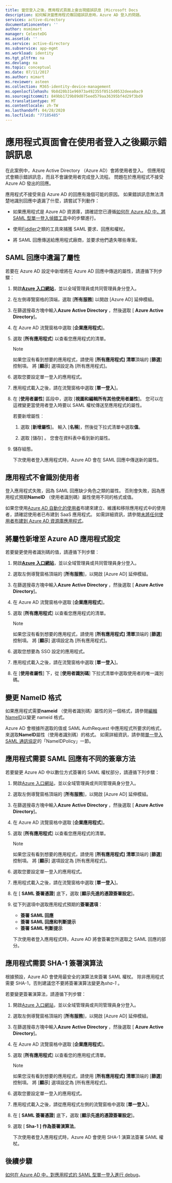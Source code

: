 ```yaml
---
title: 當您登入之後，應用程式頁面上會出現錯誤訊息 |Microsoft Docs
description: 如何解決當應用程式傳回錯誤訊息時，Azure AD 登入的問題。
services: active-directory
documentationcenter: ''
author: msmimart
manager: CelesteDG
ms.assetid: ''
ms.service: active-directory
ms.subservice: app-mgmt
ms.workload: identity
ms.tgt_pltfrm: na
ms.devlang: na
ms.topic: conceptual
ms.date: 07/11/2017
ms.author: mimart
ms.reviewer: asteen
ms.collection: M365-identity-device-management
ms.openlocfilehash: 9b8d20b31e96973a492355f0515d0532deea0ac9
ms.sourcegitcommit: 849bb1729b89d075eed579aa36395bf4d29f3bd9
ms.translationtype: MT
ms.contentlocale: zh-TW
ms.lasthandoff: 04/28/2020
ms.locfileid: "77185485"
---
```

# <a name="an-app-page-shows-an-error-message-after-the-user-signs-in"></a>應用程式頁面會在使用者登入之後顯示錯誤訊息

在此案例中，Azure Active Directory （Azure AD）會將使用者登入。 但應用程式會顯示錯誤訊息，而且不會讓使用者完成登入流程。 問題在於應用程式不接受 Azure AD 發出的回應。

應用程式不接受來自 Azure AD 的回應有幾個可能的原因。 如果錯誤訊息無法清楚地識別回應中遺漏了什麼，請嘗試下列動作：

-   如果應用程式是 Azure AD 資源庫，請確認您已遵循[如何在 Azure AD 中，將 SAML 型單一登入偵錯工具](https://azure.microsoft.com/documentation/articles/active-directory-saml-debugging)中的步驟進行。

-   使用[Fiddler](https://www.telerik.com/fiddler)之類的工具來捕獲 SAML 要求、回應和權杖。

-   將 SAML 回應傳送給應用程式廠商，並要求他們遺失哪些專案。

## <a name="attributes-are-missing-from-the-saml-response"></a>SAML 回應中遺漏了屬性

若要在 Azure AD 設定中新增將在 Azure AD 回應中傳送的屬性，請遵循下列步驟：

1. 開啟[**Azure 入口網站**](https://portal.azure.com/)，並以全域管理員或共同管理員身分登入。

2. 在左側導覽窗格的頂端，選取 [**所有服務**] 以開啟 [Azure AD] 延伸模組。

3. 在篩選搜尋方塊中輸入**Azure Active Directory** ，然後選取 [ **Azure Active Directory**]。

4. 在 Azure AD 流覽窗格中選取 [**企業應用程式**]。

5. 選取 [**所有應用程式**] 以查看您應用程式的清單。

   > [!NOTE]
   > 如果您沒有看到想要的應用程式，請使用 [**所有應用程式] 清單**頂端的 [**篩選**] 控制項。 將 [**顯示**] 選項設定為 [所有應用程式]。

6. 選取您要設定單一登入的應用程式。

7. 應用程式載入之後，請在流覽窗格中選取 [**單一登入**]。

8. 在 [**使用者屬性**] 區段中，選取 [**視圖和編輯所有其他使用者屬性**]。 您可以在這裡變更當使用者登入時要以 SAML 權杖傳送至應用程式的屬性。

   若要新增屬性︰

   1. 選取 [**新增屬性**]。 輸入 [**名稱**]，然後從下拉式清單中選取**值**。

   1.  選取 [儲存]  。 您會在資料表中看到新的屬性。

9. 儲存組態。

   下次使用者登入應用程式時，Azure AD 會在 SAML 回應中傳送新的屬性。

## <a name="the-app-doesnt-identify-the-user"></a>應用程式不會識別使用者

登入應用程式失敗，因為 SAML 回應缺少角色之類的屬性。 否則會失敗，因為應用程式預期**NameID** （使用者識別碼）屬性使用不同的格式或值。

如果您使用[Azure AD 自動化的使用者](https://docs.microsoft.com/azure/active-directory/manage-apps/user-provisioning)布建來建立、維護和移除應用程式中的使用者，請確認使用者已布建到 SaaS 應用程式。 如需詳細資訊，請參閱[未將任何使用者布建到 Azure AD 資源庫應用程式](../app-provisioning/application-provisioning-config-problem-no-users-provisioned.md)。

## <a name="add-an-attribute-to-the-azure-ad-app-configuration"></a>將屬性新增至 Azure AD 應用程式設定

若要變更使用者識別碼的值，請遵循下列步驟︰

1. 開啟[**Azure 入口網站**](https://portal.azure.com/)，並以全域管理員或共同管理員身分登入。

2. 選取左側導覽窗格頂端的 [**所有服務**]，以開啟 [Azure AD] 延伸模組。

3. 在篩選搜尋方塊中輸入**Azure Active Directory** ，然後選取 [ **Azure Active Directory**]。

4. 在 Azure AD 流覽窗格中選取 [**企業應用程式**]。

5. 選取 [**所有應用程式**] 以查看您應用程式的清單。

   > [!NOTE]
   > 如果您沒有看到想要的應用程式，請使用 [**所有應用程式] 清單**頂端的 [**篩選**] 控制項。 將 [**顯示**] 選項設定為 [所有應用程式]。

6. 選取您想要為 SSO 設定的應用程式。

7. 應用程式載入之後，請在流覽窗格中選取 [**單一登入**]。

8. 在 [**使用者屬性**] 下，從 [**使用者識別碼**] 下拉式清單中選取使用者的唯一識別碼。

## <a name="change-the-nameid-format"></a>變更 NameID 格式

如果應用程式需要**nameid** （使用者識別碼）屬性的另一個格式，請參閱[編輯 NameID](https://docs.microsoft.com/azure/active-directory/develop/active-directory-saml-claims-customization#editing-nameid)以變更 nameid 格式。

Azure AD 會根據所選取的值或 SAML AuthRequest 中應用程式所要求的格式，來選取**NameID**屬性（使用者識別碼）的格式。 如需詳細資訊，請參閱[單一登入 SAML 通訊協定](https://docs.microsoft.com/azure/active-directory/develop/single-sign-on-saml-protocol#nameidpolicy)的「NameIDPolicy」一節。

## <a name="the-app-expects-a-different-signature-method-for-the-saml-response"></a>應用程式需要 SAML 回應有不同的簽章方法

若要變更 Azure AD 中以數位方式簽署的 SAML 權杖部分，請遵循下列步驟：

1. 開啟[Azure 入口網站](https://portal.azure.com/)，並以全域管理員或共同管理員身分登入。

2. 選取左側導覽窗格頂端的 [**所有服務**]，以開啟 [Azure AD] 延伸模組。

3. 在篩選搜尋方塊中輸入**Azure Active Directory** ，然後選取 [ **Azure Active Directory**]。

4. 在 Azure AD 流覽窗格中選取 [**企業應用程式**]。

5. 選取 [**所有應用程式**] 以查看您應用程式的清單。

   > [!NOTE]
   > 如果您沒有看到想要的應用程式，請使用 [**所有應用程式] 清單**頂端的 [**篩選**] 控制項。 將 [**顯示**] 選項設定為 [所有應用程式]。

6. 選取您要設定單一登入的應用程式。

7. 應用程式載入之後，請在流覽窗格中選取 [**單一登入**]。

8. 在 [ **SAML 簽署憑證**] 底下，選取 [**顯示先進的憑證簽署設定**]。

9. 從下列選項中選取應用程式預期的**簽署選項**：

   * **簽署 SAML 回應**
   * **簽署 SAML 回應和判斷提示**
   * **簽署 SAML 判斷提示**

   下次使用者登入應用程式時，Azure AD 將會簽署您所選取之 SAML 回應的部分。

## <a name="the-app-expects-the-sha-1-signing-algorithm"></a>應用程式需要 SHA-1 簽署演算法

根據預設，Azure AD 會使用最安全的演算法來簽署 SAML 權杖。 除非應用程式需要 SHA-1，否則建議您不要將簽署演算法變更為*sha-1* 。

若要變更簽署演算法，請遵循下列步驟：

1. 開啟[Azure 入口網站](https://portal.azure.com/)，並以全域管理員或共同管理員身分登入。

2. 選取左側導覽窗格頂端的 [**所有服務**]，以開啟 [Azure AD] 延伸模組。

3. 在篩選搜尋方塊中輸入**Azure Active Directory** ，然後選取 [ **Azure Active Directory**]。

4. 在 Azure AD 流覽窗格中選取 [**企業應用程式**]。

5. 選取 [**所有應用程式**] 以查看您的應用程式清單。

   > [!NOTE]
   > 如果您沒有看到想要的應用程式，請使用 [**所有應用程式] 清單**頂端的 [**篩選**] 控制項。 將 [**顯示**] 選項設定為 [所有應用程式]。

6. 選取您要設定單一登入的應用程式。

7. 應用程式載入之後，請從應用程式左側的流覽窗格中選取 [**單一登入**]。

8. 在 [ **SAML 簽署憑證**] 底下，選取 [**顯示先進的憑證簽署設定**]。

9. 選取 [ **Sha-1** **] 作為簽署演算法**。

   下次使用者登入應用程式時，Azure AD 會使用 SHA-1 演算法簽署 SAML 權杖。

## <a name="next-steps"></a>後續步驟
[如何在 Azure AD 中，對應用程式的 SAML 型單一登入進行 debug](https://azure.microsoft.com/documentation/articles/active-directory-saml-debugging)。
